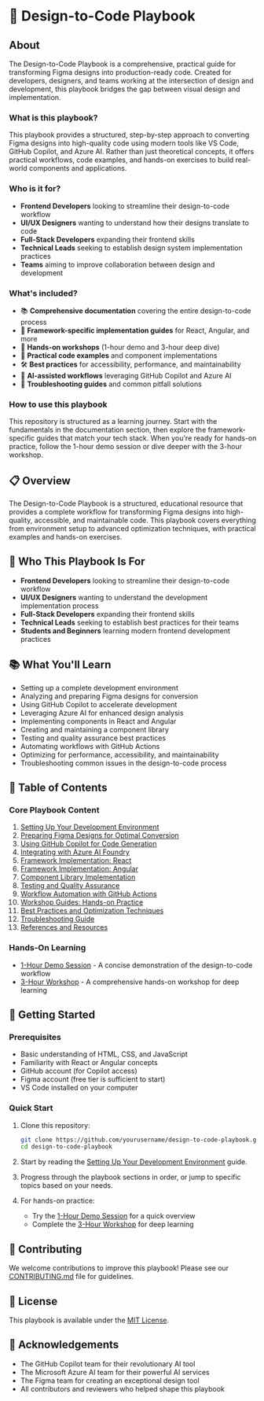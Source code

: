 # 🎨 Design-to-Code Playbook

## About

The Design-to-Code Playbook is a comprehensive, practical guide for transforming Figma designs into production-ready code. Created for developers, designers, and teams working at the intersection of design and development, this playbook bridges the gap between visual design and implementation.

### What is this playbook?

This playbook provides a structured, step-by-step approach to converting Figma designs into high-quality code using modern tools like VS Code, GitHub Copilot, and Azure AI. Rather than just theoretical concepts, it offers practical workflows, code examples, and hands-on exercises to build real-world components and applications.

### Who is it for?

- **Frontend Developers** looking to streamline their design-to-code workflow
- **UI/UX Designers** wanting to understand how their designs translate to code
- **Full-Stack Developers** expanding their frontend skills
- **Technical Leads** seeking to establish design system implementation practices
- **Teams** aiming to improve collaboration between design and development

### What's included?

- 📚 **Comprehensive documentation** covering the entire design-to-code process
- 🧩 **Framework-specific implementation guides** for React, Angular, and more
- 🧪 **Hands-on workshops** (1-hour demo and 3-hour deep dive)
- 🔧 **Practical code examples** and component implementations
- 🛠️ **Best practices** for accessibility, performance, and maintainability
- 🤖 **AI-assisted workflows** leveraging GitHub Copilot and Azure AI
- 🧠 **Troubleshooting guides** and common pitfall solutions

### How to use this playbook

This repository is structured as a learning journey. Start with the fundamentals in the documentation section, then explore the framework-specific guides that match your tech stack. When you're ready for hands-on practice, follow the 1-hour demo session or dive deeper with the 3-hour workshop.

## 📋 Overview

The Design-to-Code Playbook is a structured, educational resource that provides a complete workflow for transforming Figma designs into high-quality, accessible, and maintainable code. This playbook covers everything from environment setup to advanced optimization techniques, with practical examples and hands-on exercises.

## 🎯 Who This Playbook Is For

- **Frontend Developers** looking to streamline their design-to-code workflow
- **UI/UX Designers** wanting to understand the development implementation process
- **Full-Stack Developers** expanding their frontend skills
- **Technical Leads** seeking to establish best practices for their teams
- **Students and Beginners** learning modern frontend development practices

## 📚 What You'll Learn

- Setting up a complete development environment
- Analyzing and preparing Figma designs for conversion
- Using GitHub Copilot to accelerate development
- Leveraging Azure AI for enhanced design analysis
- Implementing components in React and Angular
- Creating and maintaining a component library
- Testing and quality assurance best practices
- Automating workflows with GitHub Actions
- Optimizing for performance, accessibility, and maintainability
- Troubleshooting common issues in the design-to-code process

## 📖 Table of Contents

### Core Playbook Content

1. [Setting Up Your Development Environment](docs/01-environment/README.md)
2. [Preparing Figma Designs for Optimal Conversion](docs/02-figma-prep/README.md)
3. [Using GitHub Copilot for Code Generation](docs/03-copilot/README.md)
4. [Integrating with Azure AI Foundry](docs/04-azure-ai/README.md)
5. [Framework Implementation: React](docs/05-react/README.md)
6. [Framework Implementation: Angular](docs/06-angular/README.md)
7. [Component Library Implementation](docs/07-component-library/README.md)
8. [Testing and Quality Assurance](docs/08-testing/README.md)
9. [Workflow Automation with GitHub Actions](docs/09-github-actions/README.md)
10. [Workshop Guides: Hands-on Practice](docs/10-workshops/README.md)
11. [Best Practices and Optimization Techniques](docs/11-best-practices/README.md)
12. [Troubleshooting Guide](docs/12-troubleshooting/README.md)
13. [References and Resources](docs/13-resources/README.md)

### Hands-On Learning

- [1-Hour Demo Session](demos/01-hour-session/README.md) - A concise demonstration of the design-to-code workflow
- [3-Hour Workshop](workshops/03-hour-workshop/README.md) - A comprehensive hands-on workshop for deep learning

## 🚀 Getting Started

### Prerequisites

- Basic understanding of HTML, CSS, and JavaScript
- Familiarity with React or Angular concepts
- GitHub account (for Copilot access)
- Figma account (free tier is sufficient to start)
- VS Code installed on your computer

### Quick Start

1. Clone this repository:
   ```bash
   git clone https://github.com/yourusername/design-to-code-playbook.git
   cd design-to-code-playbook
   ```

2. Start by reading the [Setting Up Your Development Environment](docs/01-environment/README.md) guide.

3. Progress through the playbook sections in order, or jump to specific topics based on your needs.

4. For hands-on practice:
   - Try the [1-Hour Demo Session](demos/01-hour-session/README.md) for a quick overview
   - Complete the [3-Hour Workshop](workshops/03-hour-workshop/README.md) for deep learning

## 🤝 Contributing

We welcome contributions to improve this playbook! Please see our [CONTRIBUTING.md](CONTRIBUTING.md) file for guidelines.

## 📄 License

This playbook is available under the [MIT License](LICENSE).

## 🙏 Acknowledgements

- The GitHub Copilot team for their revolutionary AI tool
- The Microsoft Azure AI team for their powerful AI services
- The Figma team for creating an exceptional design tool
- All contributors and reviewers who helped shape this playbook